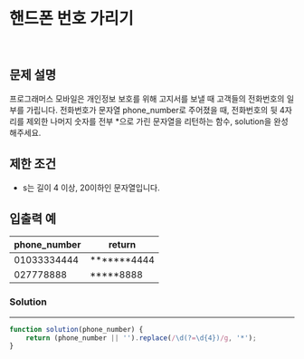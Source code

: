 # 핸드폰 번호 가리기
<br/>

## 문제 설명
프로그래머스 모바일은 개인정보 보호를 위해 고지서를 보낼 때 고객들의 전화번호의 일부를 가립니다.
전화번호가 문자열 phone_number로 주어졌을 때, 전화번호의 뒷 4자리를 제외한 나머지 숫자를 전부 *으로 가린 문자열을 리턴하는 함수, solution을 완성해주세요.

## 제한 조건
- s는 길이 4 이상, 20이하인 문자열입니다.

## 입출력 예
| phone_number | return |
| --- | --- |
| 01033334444 | *******4444 |
| 027778888 | *****8888 |

### Solution

---

```javascript
function solution(phone_number) {
    return (phone_number || '').replace(/\d(?=\d{4})/g, '*');
}
```
